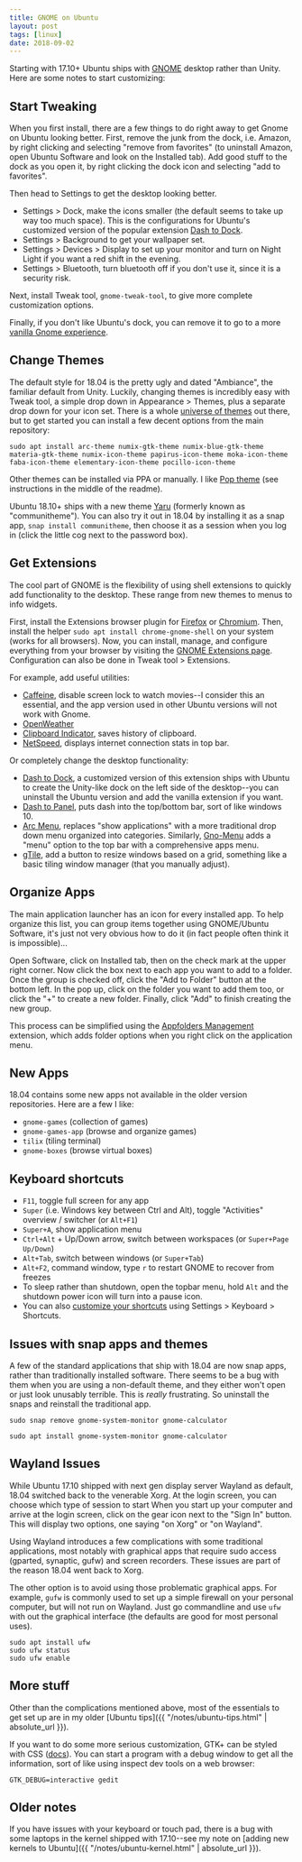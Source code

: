 ```yaml
---
title: GNOME on Ubuntu
layout: post
tags: [linux]
date: 2018-09-02
---
```


Starting with 17.10+ Ubuntu ships with [GNOME](https://www.gnome.org/) desktop rather than Unity.
Here are some notes to start customizing:

## Start Tweaking

When you first install, there are a few things to do right away to get Gnome on Ubuntu looking better.
First, remove the junk from the dock, i.e. Amazon, by right clicking and selecting "remove from favorites" (to uninstall Amazon, open Ubuntu Software and look on the Installed tab). 
Add good stuff to the dock as you open it, by right clicking the dock icon and selecting "add to favorites".

Then head to Settings to get the desktop looking better.

- Settings > Dock, make the icons smaller (the default seems to take up way too much space). This is the configurations for Ubuntu's customized version of the popular extension [Dash to Dock](https://extensions.gnome.org/extension/307/dash-to-dock/).
- Settings > Background to get your wallpaper set.
- Settings > Devices > Display to set up your monitor and turn on Night Light if you want a red shift in the evening.
- Settings > Bluetooth, turn bluetooth off if you don't use it, since it is a security risk.

Next, install Tweak tool, `gnome-tweak-tool`, to give more complete customization options.

Finally, if you don't like Ubuntu's dock, you can remove it to go to a more [vanilla Gnome experience](http://www.omgubuntu.co.uk/2017/10/install-vanilla-gnome-shell-ubuntu-17-10).

## Change Themes 

The default style for 18.04 is the pretty ugly and dated "Ambiance", the familiar default from Unity.
Luckily, changing themes is incredibly easy with Tweak tool, a simple drop down in Appearance > Themes, plus a separate drop down for your icon set.
There is a whole [universe of themes](https://www.gnome-look.org/) out there, but to get started you can install a few decent options from the main repository: 

`sudo apt install arc-theme numix-gtk-theme numix-blue-gtk-theme materia-gtk-theme numix-icon-theme papirus-icon-theme moka-icon-theme faba-icon-theme elementary-icon-theme pocillo-icon-theme`

Other themes can be installed via PPA or manually. 
I like [Pop theme](https://github.com/pop-os/gtk-theme) (see instructions in the middle of the readme).

Ubuntu 18.10+ ships with a new theme [Yaru](https://github.com/ubuntu/yaru) (formerly known as "communitheme"). 
You can also try it out in 18.04 by installing it as a snap app, `snap install communitheme`, then choose it as a session when you log in (click the little cog next to the password box).

## Get Extensions 

The cool part of GNOME is the flexibility of using shell extensions to quickly add functionality to the desktop. 
These range from new themes to menus to info widgets.

First, install the Extensions browser plugin for [Firefox](https://addons.mozilla.org/en/firefox/addon/gnome-shell-integration/) or [Chromium](https://chrome.google.com/webstore/detail/gnome-shell-integration/gphhapmejobijbbhgpjhcjognlahblep).
Then, install the helper `sudo apt install chrome-gnome-shell` on your system (works for all browsers).
Now, you can install, manage, and configure everything from your browser by visiting the [GNOME Extensions page](https://extensions.gnome.org/).
Configuration can also be done in Tweak tool > Extensions.

For example, add useful utilities:

- [Caffeine](https://extensions.gnome.org/extension/517/caffeine/), disable screen lock to watch movies--I consider this an essential, and the app version used in other Ubuntu versions will not work with Gnome.
- [OpenWeather](https://extensions.gnome.org/extension/750/openweather/)
- [Clipboard Indicator](https://extensions.gnome.org/extension/779/clipboard-indicator/), saves history of clipboard.
- [NetSpeed](https://extensions.gnome.org/extension/104/netspeed/), displays internet connection stats in top bar.

Or completely change the desktop functionality:

- [Dash to Dock](https://extensions.gnome.org/extension/307/dash-to-dock/), a customized version of this extension ships with Ubuntu to create the Unity-like dock on the left side of the desktop--you can uninstall the Ubuntu version and add the vanilla extension if you want.
- [Dash to Panel](https://extensions.gnome.org/extension/1160/dash-to-panel/), puts dash into the top/bottom bar, sort of like windows 10.
- [Arc Menu](https://github.com/LinxGem33/Arc-Menu), replaces "show applications" with a more traditional drop down menu organized into categories. Similarly, [Gno-Menu](https://extensions.gnome.org/extension/608/gnomenu/) adds a "menu" option to the top bar with a comprehensive apps menu.
- [gTile](https://extensions.gnome.org/extension/28/gtile/), add a button to resize windows based on a grid, something like a basic tiling window manager (that you manually adjust). 

## Organize Apps

The main application launcher has an icon for every installed app.
To help organize this list, you can group items together using GNOME/Ubuntu Software, it's just not very obvious how to do it (in fact people often think it is impossible)...

Open Software, click on Installed tab, then on the check mark at the upper right corner.
Now click the box next to each app you want to add to a folder.
Once the group is checked off, click the "Add to Folder" button at the bottom left. 
In the pop up, click on the folder you want to add them too, or click the "+" to create a new folder.
Finally, click "Add" to finish creating the new group.

This process can be simplified using the [Appfolders Management](https://extensions.gnome.org/extension/1217/appfolders-manager/) extension, which adds folder options when you right click on the application menu.

## New Apps

18.04 contains some new apps not available in the older version repositories.
Here are a few I like:

- `gnome-games` (collection of games)
- `gnome-games-app` (browse and organize games)
- `tilix` (tiling terminal)
- `gnome-boxes` (browse virtual boxes)

## Keyboard shortcuts

- `F11`, toggle full screen for any app
- `Super` (i.e. Windows key between Ctrl and Alt), toggle "Activities" overview / switcher (or `Alt+F1`)
- `Super+A`, show application menu
- `Ctrl+Alt` + Up/Down arrow, switch between workspaces (or `Super+Page Up/Down`)
- `Alt+Tab`, switch between windows (or `Super+Tab`)
- `Alt+F2`, command window, type `r` to restart GNOME to recover from freezes
- To sleep rather than shutdown, open the topbar menu, hold `Alt` and the shutdown power icon will turn into a pause icon.
- You can also [customize your shortcuts](https://help.gnome.org/users/gnome-help/stable/keyboard-shortcuts-set.html.en) using Settings > Keyboard > Shortcuts.

## Issues with snap apps and themes

A few of the standard applications that ship with 18.04 are now snap apps, rather than traditionally installed software.
There seems to be a bug with them when you are using a non-default theme, and they either won't open or just look unusably terrible. 
This is *really* frustrating. 
So uninstall the snaps and reinstall the traditional app. 

`sudo snap remove gnome-system-monitor gnome-calculator`

`sudo apt install gnome-system-monitor gnome-calculator`

## Wayland Issues

While Ubuntu 17.10 shipped with next gen display server Wayland as default, 18.04 switched back to the venerable Xorg.
At the login screen, you can choose which type of session to start
When you start up your computer and arrive at the login screen, click on the gear icon next to the "Sign In" button. 
This will display two options, one saying "on Xorg" or "on Wayland".

Using Wayland introduces a few complications with some traditional applications,
most notably with graphical apps that require sudo access (gparted, synaptic, gufw) and screen recorders.
These issues are part of the reason 18.04 went back to Xorg. 

The other option is to avoid using those problematic graphical apps. 
For example, `gufw` is commonly used to set up a simple firewall on your personal computer, but will not run on Wayland. 
Just go commandline and use `ufw` with out the graphical interface (the defaults are good for most personal uses).

```
sudo apt install ufw
sudo ufw status
sudo ufw enable
``` 

## More stuff

Other than the complications mentioned above, most of the essentials to get set up are in my older [Ubuntu tips]({{ "/notes/ubuntu-tips.html" | absolute_url }}).

If you want to do some more serious customization, GTK+ can be styled with CSS ([docs](https://developer.gnome.org/gtk3/stable/theming.html)).
You can start a program with a debug window to get all the information, sort of like using inspect dev tools on a web browser:

`GTK_DEBUG=interactive gedit`

## Older notes

If you have issues with your keyboard or touch pad, there is a bug with some laptops in the kernel shipped with 17.10--see my note on [adding new kernels to Ubuntu]({{ "/notes/ubuntu-kernel.html" | absolute_url }}).
